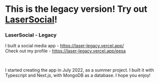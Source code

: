 # This is the legacy version! Try out [LaserSocial](https://laser.vercel.app/feed)!


### LaserSocial - Legacy

I built a social media app - https://laser-legacy.vercel.app/ <br/>
Check out my profile - https://laser-legacy.vercel.app/eesa <br/>

<br />

I started creating the app in July 2022, as a summer project. I built it with Typescript and Next.js, with MongoDB as a database. I hope you enjoy!
